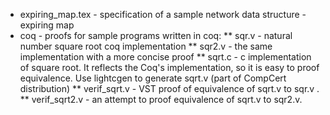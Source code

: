 * expiring_map.tex - specification of a sample network data structure - expiring map
* coq - proofs for sample programs written in coq:
** sqr.v - natural number square root coq implementation
** sqr2.v - the same implementation with a more concise proof
** sqrt.c - c implementation of square root. It reflects the Coq's implementation, so it is easy to proof equivalence. Use lightcgen to generate sqrt.v (part of CompCert distribution)
** verif_sqrt.v - VST proof of equivalence of sqrt.v to sqr.v .
** verif_sqrt2.v - an attempt to proof equivalence of sqrt.v to sqr2.v.
